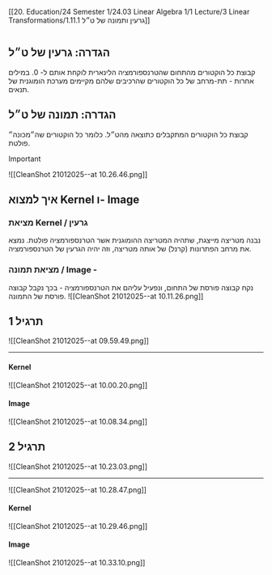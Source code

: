 [[20. Education/24 Semester 1/24.03 Linear Algebra 1/1 Lecture/3 Linear Transformations/1.11.1 גרעין ותמונה של ט״ל]]
```table-of-contents
```

## הגדרה: גרעין של ט״ל
קבוצת כל הוקטורים מהתחום שהטרנספורמציה הלינארית לוקחת אותם ל- 0.
במילים אחרות - תת-מרחב של כל הוקטורים שהרכיבים שלהם מקיימים מערכת הומוגנית של תנאים.

## הגדרה: תמונה של ט״ל
קבוצת כל הוקטורים המתקבלים כתוצאה מהט״ל.
כלומר כל הוקטורים שה״מכונה״ פולטת.

> [!important]
> ![[CleanShot 21012025--at 10.26.46.png]]

## איך למצוא Kernel ו- Image
### מציאת Kernel / גרעין
נבנה מטריצה מייצגת, שתהיה המטריצה ההומוגנית אשר הטרנספורמציה פולטת.
נמצא את מרחב הפתרונות (קרנל) של אותה מטריצה, וזה יהיה הגרעין של הטרנספורמציה.
### מציאת תמונה / Image -
נקח קבוצה פורסת של התחום, ונפעיל עליהם את הטרנספורמציה - בכך נקבל קבוצה פורסת של התמונה.
![[CleanShot 21012025--at 10.11.26.png]]

## תרגיל 1
![[CleanShot 21012025--at 09.59.49.png]]
___
#### Kernel
![[CleanShot 21012025--at 10.00.20.png]]

#### Image
![[CleanShot 21012025--at 10.08.34.png]]

## תרגיל 2
![[CleanShot 21012025--at 10.23.03.png]]
___
![[CleanShot 21012025--at 10.28.47.png]]

#### Kernel
![[CleanShot 21012025--at 10.29.46.png]]
#### Image
![[CleanShot 21012025--at 10.33.10.png]]
